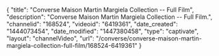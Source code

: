 {
    "title": "Converse Maison Martin Margiela Collection -- Full Film",
    "description": "Converse Maison Martin Margiela Collection -- Full Film.",
    "channelid": "168524",
    "videoid": "6419361",
    "date_created": "1444073454",
    "date_modified": "1447380458",
    "type": "captivate",
    "layout": "channelVideo",
    "url": "\/converse\/converse-maison-martin-margiela-collection-full-film\/168524-6419361"
}